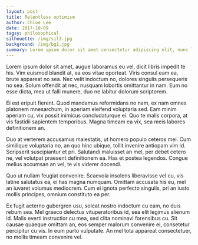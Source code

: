 ```yaml
---
layout: post
title: Relentless optimism
author: Chloe Lee
date: 2017-10-09
tagsy: philosophical
silhouette: /img/sil3.jpg
background: /img/bg1.jpg
summary: Lorem ipsum dolor sit amet consectetur adipiscing elit, nunc lectus metus turpis augue donec, est sapien orci curae nisl arcu.
---
```


Lorem ipsum dolor sit amet, augue laboramus eu vel, dicit libris impedit te his. Vim euismod blandit at, ea eos vitae oporteat. Viris consul eam ea, brute appareat no sea. Nec velit indoctum no, dolores singulis persequeris no sea. Solum offendit at nec, nusquam lobortis omittantur in nam. Eum no esse dicta, mea ut falli munere, duo ne labitur dolorum scriptorem.

Ei est eripuit fierent. Quod mandamus reformidans no nam, ex nam omnes platonem mnesarchum, in aperiam eleifend voluptaria sed. Eam minim aperiam cu, vix possit inimicus concludaturque ei. Quo te malis corpora, at vis fastidii sapientem temporibus. Magna timeam ea vix, sea meis labores definitionem an.

Duo at verterem accusamus maiestatis, ut homero populo ceteros mei. Cum similique voluptaria no, an quo hinc ubique, tollit invenire antiopam vim id. Scripserit suscipiantur et pri. Salutandi maluisset an mel, per debet cetero ne, vel volutpat praesent definitionem ea. Has et postea legendos. Congue melius accumsan an vel, te vis viderer docendi.

Quo ut nullam feugiat convenire. Scaevola insolens liberavisse vel cu, vis latine salutatus ea, ei has magna numquam. Omittam accusata his eu, mel an iuvaret volumus mediocrem. Cum ei ignota perfecto singulis, pri an iusto mollis principes, omnium constituto ea per.

Ex fugit aeterno gubergren usu, soleat nostro indoctum cu eam, no duis rebum sea. Mel graeco delectus vituperatoribus id, sea elit legimus alienum id. Malis everti instructior cu mea, sed clita nominavi forensibus cu. Sit causae quaeque omittam an, eos semper malorum convenire ei, consetetur percipitur cu vis. In eum purto vulputate. An mel tota appareat consectetuer, no mollis timeam convenire vel.